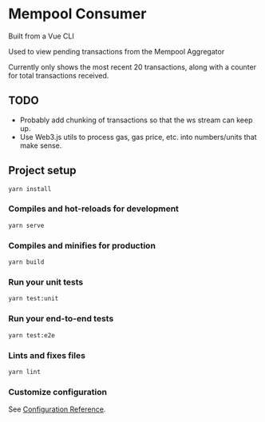 # Mempool Consumer

Built from a Vue CLI

Used to view pending transactions from the Mempool Aggregator

Currently only shows the most recent 20 transactions, along with a counter for total transactions received.

## TODO
- Probably add chunking of transactions so that the ws stream can keep up.
- Use Web3.js utils to process gas, gas price, etc. into numbers/units that make sense.

## Project setup
```
yarn install
```

### Compiles and hot-reloads for development
```
yarn serve
```

### Compiles and minifies for production
```
yarn build
```

### Run your unit tests
```
yarn test:unit
```

### Run your end-to-end tests
```
yarn test:e2e
```

### Lints and fixes files
```
yarn lint
```

### Customize configuration
See [Configuration Reference](https://cli.vuejs.org/config/).
